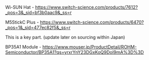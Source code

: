 Wi-SUN Hat - https://www.switch-science.com/products/7612?_pos=3&_sid=bf3b0aac9&_ss=r

M5StickC Plus - https://www.switch-science.com/products/6470?_pos=1&_sid=477ec82f5&_ss=r

This is a key part. (update later on sourcing within Japan)

BP35A1 Module - https://www.mouser.jp/ProductDetail/ROHM-Semiconductor/BP35A1?qs=yrxrYnY23DGxKoQ9DoI9mA%3D%3D
